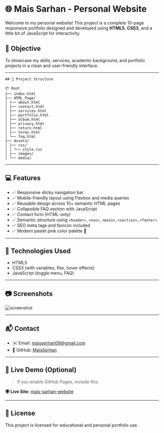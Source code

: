 # 🌐 Mais Sarhan - Personal Website

Welcome to my personal website! This project is a complete 10-page responsive portfolio designed and developed using **HTML5**, **CSS3**, and a little bit of JavaScript for interactivity.

## 🎯 Objective
To showcase my skills, services, academic background, and portfolio projects in a clean and user-friendly interface.

---
```
## 📁 Project Structure

📦 Root
├── index.html
├── HTML_Page/
│ ├── about.html
│ ├── contact.html
│ ├── services.html
│ ├── portfolio.html
│ ├── album.html
│ ├── privacy.html
│ ├── return.html
│ ├── terms.html
│ └── faq.html
├── Assets/
│ ├── css/
│ │ └── style.css
│ ├── images/
│ └── media/
```
---

## 💻 Features

- ✅ Responsive sticky navigation bar
- ✅ Mobile-friendly layout using Flexbox and media queries
- ✅ Reusable design across 10+ semantic HTML pages
- ✅ Collapsible FAQ section with JavaScript
- ✅ Contact form (HTML-only)
- ✅ Semantic structure using `<header>`, `<nav>`, `<main>`, `<section>`, `<footer>`
- ✅ SEO meta tags and favicon included
- ✅ Modern pastel pink color palette 🌸

---

## 🔧 Technologies Used

- HTML5
- CSS3 (with variables, flex, hover effects)
- JavaScript (toggle menu, FAQ)

---

## 📷 Screenshots

![screenshot](Assets/images/preview.png)

---

## 📬 Contact

- ✉️ Email: [maisserhan09@gmail.com](mailto:maisserhan09@gmail.com)
- 💼 GitHub: [MaisSerhan](https://github.com/MaisSerhan)

---

## 🌟 Live Demo (Optional)

> If you enable GitHub Pages, include this:

**🌍 Live Site:** [mais-sarhan-website](https://maisserhan.github.io/mais-sarhan-website)

---

## 📜 License

This project is licensed for educational and personal portfolio use.
